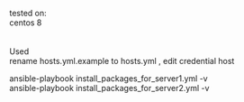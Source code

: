 tested on: <br>
centos 8 <br>
 <br>
 <br>
Used <br>
rename  hosts.yml.example to hosts.yml , edit credential host

ansible-playbook install_packages_for_server1.yml -v <br>
ansible-playbook install_packages_for_server2.yml -v <br>
